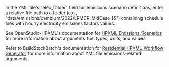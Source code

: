 In the YML file's "elec_folder" field for emissions scenario definitions, enter a relative file path to a folder (e.g., "data/emissions/cambium/2022/LRMER_MidCase_15") containing schedule files with hourly electricity emissions factors values.

See OpenStudio-HPXML's documentation for [HPXML Emissions Scenarios](https://openstudio-hpxml.readthedocs.io/en/latest/workflow_inputs.html#hpxml-emissions-scenarios) for more information about arguments fuel types, units, and values.

Refer to BuildStockBatch's documentation for [Residential HPXML Workflow Generator](https://buildstockbatch.readthedocs.io/en/stable/workflow_generators/residential_hpxml.html) for more information about YML file emissions-related arguments.